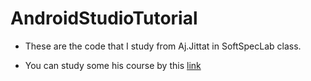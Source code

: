 # AndroidStudioTutorial

* These are the code that I study from Aj.Jittat in SoftSpecLab class.

* You can study some his course by this [link](https://www.youtube.com/watch?v=T-sM8luv2U8&list=PLii-CvAgf-8iAFvIjwJeenIxHZmVTMX-j&index=6)
